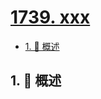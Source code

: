 # [1739. xxx](https://github.com/Tdahuyou/TNotes.leetcode/tree/main/notes/1739.%20xxx)

<!-- region:toc -->

- [1. 📝 概述](#1--概述)

<!-- endregion:toc -->

## 1. 📝 概述
